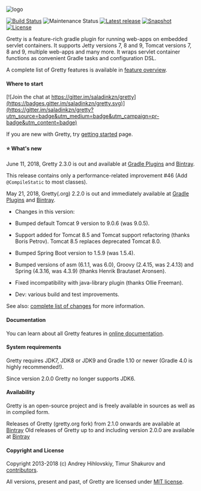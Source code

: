 ![logo](https://akhikhl.github.io/gretty/media/gretty_logo_1.x.png "gretty logo")

[![Build Status](https://travis-ci.org/gretty-gradle-plugin/gretty.svg?branch=master)](https://travis-ci.org/gretty-gradle-plugin/gretty)
![Maintenance Status](https://img.shields.io/maintenance/yes/2018.svg)
[![Latest release](https://img.shields.io/badge/release-2.1.0-47b31f.svg)](https://github.com/gretty-gradle-plugin/gretty/tree/v2.1.0)
[![Snapshot](https://img.shields.io/badge/current-2.1.1--SNAPSHOT-47b31f.svg)](https://github.com/gretty-gradle-plugin/gretty/tree/master)
[![License](https://img.shields.io/badge/license-MIT-47b31f.svg)](#copyright-and-license)

Gretty is a feature-rich gradle plugin for running web-apps on embedded servlet containers.
It supports Jetty versions 7, 8 and 9, Tomcat versions 7, 8 and 9, multiple web-apps and many more.
It wraps servlet container functions as convenient Gradle tasks and configuration DSL.

A complete list of Gretty features is available in [feature overview](https://gretty-gradle-plugin.github.io/gretty-doc/Feature-overview.html).

#### Where to start

[![Join the chat at https://gitter.im/saladinkzn/gretty](https://badges.gitter.im/saladinkzn/gretty.svg)](https://gitter.im/saladinkzn/gretty?utm_source=badge&utm_medium=badge&utm_campaign=pr-badge&utm_content=badge)

If you are new with Gretty, try [getting started](https://gretty-gradle-plugin.github.io/gretty-doc/Getting-started.html) page.

#### :star: What's new

June 11, 2018, Gretty 2.3.0 is out and available at [Gradle Plugins](https://plugins.gradle.org/plugin/org.gretty) and [Bintray](https://bintray.com/javabrett/maven/org.gretty/view).

This release contains only a performance-related improvement #46 (Add `@CompileStatic` to most classes).

May 21, 2018, Gretty(.org) 2.2.0 is out and immediately available at [Gradle Plugins](https://plugins.gradle.org/plugin/org.gretty) and [Bintray](https://bintray.com/javabrett/maven/org.gretty/view).

* Changes in this version:

* Bumped default Tomcat 9 version to 9.0.6 (was 9.0.5).

* Support added for Tomcat 8.5 and Tomcat support refactoring (thanks Boris Petrov). Tomcat 8.5 replaces deprecated Tomcat 8.0.

* Bumped Spring Boot version to 1.5.9 (was 1.5.4).

* Bumped versions of asm (6.1.1, was 6.0), Groovy (2.4.15, was 2.4.13) and Spring (4.3.16, was 4.3.9) (thanks Henrik Brautaset Aronsen).

* Fixed incompatibility with java-library plugin (thanks Ollie Freeman).
 
* Dev: various build and test improvements.

See also: [complete list of changes](changes.md) for more information.

#### Documentation

You can learn about all Gretty features in [online documentation](https://gretty-gradle-plugin.github.io/gretty-doc/).

#### System requirements

Gretty requires JDK7, JDK8 or JDK9 and Gradle 1.10 or newer (Gradle 4.0 is highly recommended!).

Since version 2.0.0 Gretty no longer supports JDK6.

#### Availability

Gretty is an open-source project and is freely available in sources as well as in compiled form.

Releases of Gretty (gretty.org fork) from 2.1.0 onwards are available at [Bintray](https://bintray.com/javabrett/maven/org.gretty/view)
Old releases of Gretty up to and including version 2.0.0 are available at [Bintray](https://bintray.com/akhikhl/maven/gretty/view)

#### Copyright and License

Copyright 2013-2018 (c) Andrey Hihlovskiy, Timur Shakurov and [contributors](CONTRIBUTORS).

All versions, present and past, of Gretty are licensed under [MIT license](LICENSE).
